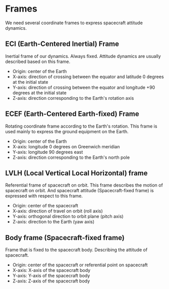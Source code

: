 # Frames

We need several coordinate frames to express spacecraft attitude dynamics.

## ECI (Earth-Centered Inertial) Frame

Inertial frame of our dynamics. Always fixed. Attitude dynamics are usually described based on this frame.

* Origin: center of the Earth
* X-axis: direction of crossing between the equator and latitude 0 degrees at the initial state
* Y-axis: direction of crossing between the equator and longitude +90 degrees at the initial state
* Z-axis: direction corresponding to the Earth's rotation axis

## ECEF (Earth-Centered Earth-fixed) Frame

Rotating coordinate frame according to the Earth's rotation. This frame is used mainly to express the ground equipment on the Earth.

* Origin: center of the Earth
* X-axis: longitude 0 degrees on Greenwich meridian
* Y-axis: longitude 90 degrees east
* Z-axis: direction corresponding to the Earth's north pole

## LVLH (Local Vertical Local Horizontal) frame

Referential frame of spacecraft on orbit. This frame describes the motion of spacecraft on orbit. And spacecraft attitude (Spacecraft-fixed frame) is expressed with respect to this frame.

* Origin: center of the spacecraft
* X-axis: direction of travel on orbit (roll axis)
* Y-axis: orthogonal direction to orbit plane (pitch axis)
* Z-axis: direction to the Earth (yaw axis)
## Body frame (Spacecraft-fixed frame)

Frame that is fixed to the spacecraft body. Describing the attitude of spacecraft.

* Origin: center of the spacecraft or referential point on spacecraft
* X-axis: X-axis of the spacecraft body
* Y-axis: Y-axis of the spacecraft body
* Z-axis: Z-axis of the spacecraft body
